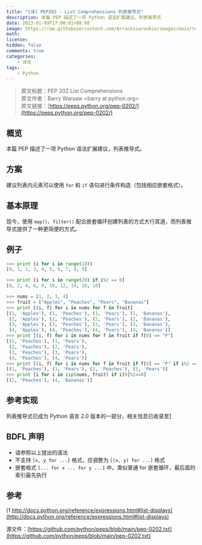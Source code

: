 ```yaml
---
title: "[译] PEP202 - List Comprehensions 列表推导式"
description: 本篇 PEP 描述了一项 Python 语法扩展建议，列表推导式
date: 2023-01-09T17:00:01+08:00
image: https://raw.githubusercontent.com/Arrackisarookie/images/main/tech/pep.png
math: 
license: 
hidden: false
comments: true
categories:
    - 译文
tags:
    - Python
---
```


> 原文标题：PEP 202 List Comprehensions  
> 原文作者：Barry Warsaw \<barry at python.org\>  
> 原文链接：[https://peps.python.org/pep-0202/](https://peps.python.org/pep-0202/)

## 概览
本篇 PEP 描述了一项 Python 语法扩展建议，列表推导式。

## 方案
建议列表内元素可以使用 `for` 和 `if` 语句进行条件构造（包括相应嵌套格式）。

## 基本原理
现今，使用 `map()`、`filter()` 配合嵌套循环创建列表的方式大行其道，而列表推导式提供了一种更简便的方式。

## 例子
``` python
>>> print [i for i in range(10)]
[0, 1, 2, 3, 4, 5, 6, 7, 8, 9]

>>> print [i for i in range(20) if i%2 == 0]
[0, 2, 4, 6, 8, 10, 12, 14, 16, 18]

>>> nums = [1, 2, 3, 4]
>>> fruit = ["Apples", "Peaches", "Pears", "Bananas"]
>>> print [(i, f) for i in nums for f in fruit]
[(1, 'Apples'), (1, 'Peaches'), (1, 'Pears'), (1, 'Bananas'),
 (2, 'Apples'), (2, 'Peaches'), (2, 'Pears'), (2, 'Bananas'),
 (3, 'Apples'), (3, 'Peaches'), (3, 'Pears'), (3, 'Bananas'),
 (4, 'Apples'), (4, 'Peaches'), (4, 'Pears'), (4, 'Bananas')]
>>> print [(i, f) for i in nums for f in fruit if f[0] == "P"]
[(1, 'Peaches'), (1, 'Pears'),
 (2, 'Peaches'), (2, 'Pears'),
 (3, 'Peaches'), (3, 'Pears'),
 (4, 'Peaches'), (4, 'Pears')]
>>> print [(i, f) for i in nums for f in fruit if f[0] == "P" if i%2 == 1]
[(1, 'Peaches'), (1, 'Pears'), (3, 'Peaches'), (3, 'Pears')]
>>> print [i for i in zip(nums, fruit) if i[0]%2==0]
[(2, 'Peaches'), (4, 'Bananas')]
```

## 参考实现
列表推导式已成为 Python 语言 2.0 版本的一部分，相关信息已收录至[1](http://docs.python.org/reference/expressions.html#list-displays)

## BDFL 声明
+ 请参照以上提出的语法
+ 不支持 `[x, y for ...]` 格式，应调整为 `[(x, y) for ...]` 格式
+ 嵌套格式 `[... for x ... for y ...]` 中，类似普通 for 嵌套循环，最后面的索引最先执行

## 参考
[1 http://docs.python.org/reference/expressions.html#list-displays](http://docs.python.org/reference/expressions.html#list-displays)

源文件：[https://github.com/python/peps/blob/main/pep-0202.txt](https://github.com/python/peps/blob/main/pep-0202.txt)